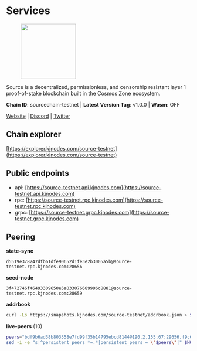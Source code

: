 # Services

<figure><img src="https://raw.githubusercontent.com/kj89/testnet_manuals/main/pingpub/logos/source.png" width="150" alt=""><figcaption></figcaption></figure>

Source is a decentralized, permissionless, and censorship resistant layer 1 proof-of-stake blockchain built in the Cosmos Zone ecosystem.

**Chain ID**: sourcechain-testnet | **Latest Version Tag**: v1.0.0 | **Wasm**: OFF

[Website](https://www.sourceprotocol.io/) | [Discord](https://discord.io/SourceProtocol) | [Twitter](https://www.twitter.com/sourceprotocol_)




## Chain explorer
[https://explorer.kjnodes.com/source-testnet](https://explorer.kjnodes.com/source-testnet)

## Public endpoints

* api: [https://source-testnet.api.kjnodes.com](https://source-testnet.api.kjnodes.com)
* rpc: [https://source-testnet.rpc.kjnodes.com](https://source-testnet.rpc.kjnodes.com)
* grpc: [https://source-testnet.grpc.kjnodes.com](https://source-testnet.grpc.kjnodes.com)

## Peering

**state-sync**

```text
d5519e378247dfb61dfe90652d1fe3e2b3005a5b@source-testnet.rpc.kjnodes.com:28656
```

**seed-node**

```text
3f472746f46493309650e5a033076689996c8881@source-testnet.rpc.kjnodes.com:28659
```

**addrbook**
```bash
curl -Ls https://snapshots.kjnodes.com/source-testnet/addrbook.json > $HOME/.source/config/addrbook.json
```

**live-peers** (10)
```bash
peers="bdf9b6ad38b803358e7fd99f35b14795ebcd8144@190.2.155.67:29656,f9c66449320c103f6c33b10f5926b20732a3bd10@194.60.201.69:26656,4675f239ef3bd4cef7fa2770232b2eeea0008260@212.118.38.133:26656,db69700d8b0c277183ab1ec34d79a083c2578d32@65.21.145.209:26656,fabc85731f628d8dd1cb20c865c36832ea624772@65.108.88.28:26656,76894391ff3fb5937654758b12d1eecd69eb943e@161.97.151.64:26656,8b75c926d4060560dbbead7d8b0300b7b411ff9b@5.252.193.133:26656,d5519e378247dfb61dfe90652d1fe3e2b3005a5b@65.109.68.190:28656,9f9d7c982cf37dd113192c6d4a5c4c0ac1997a25@185.22.152.217:26656,492d7c007dd37f05d2b469865685eb9e4460a379@35.87.85.162:26656"
sed -i -e "s|^persistent_peers *=.*|persistent_peers = \"$peers\"|" $HOME/.source/config/config.toml
```
